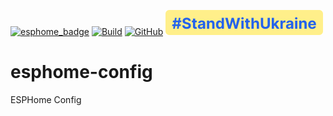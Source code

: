 [![esphome_badge](https://img.shields.io/badge/ESPHome-Config-blue.svg)](https://esphome.io/)
[![Build](https://github.com/andrewjswan/esphome-config/actions/workflows/build.yaml/badge.svg)](https://github.com/andrewjswan/esphome-config/actions/workflows/build.yaml)
[![GitHub](https://img.shields.io/github/license/andrewjswan/esphome-config?color=blue)](https://github.com/andrewjswan/esphome-config/blob/master/LICENSE)
[![StandWithUkraine](https://raw.githubusercontent.com/vshymanskyy/StandWithUkraine/main/badges/StandWithUkraine.svg)](https://github.com/vshymanskyy/StandWithUkraine/blob/main/docs/README.md)

# esphome-config
ESPHome Config
